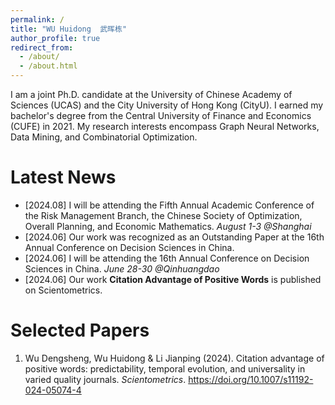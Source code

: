 ```yaml
---
permalink: /
title: "WU Huidong  武晖栋"
author_profile: true
redirect_from: 
  - /about/
  - /about.html
---
```


I am a joint Ph.D. candidate at the University of Chinese Academy of Sciences (UCAS) and the City University of Hong Kong (CityU). I earned my bachelor's degree from the Central University of Finance and Economics (CUFE) in 2021. My research interests encompass Graph Neural Networks, Data Mining, and Combinatorial Optimization.


Latest News
======
- [2024.08] I will be attending the Fifth Annual Academic Conference of the Risk Management Branch, the Chinese Society of Optimization, Overall Planning, and Economic Mathematics. *August 1-3 @Shanghai*
- [2024.06] Our work was recognized as an Outstanding Paper at the 16th Annual Conference on Decision Sciences in China.
- [2024.06] I will be attending the 16th Annual Conference on Decision Sciences in China. *June 28-30 @Qinhuangdao*
- [2024.06] Our work **Citation Advantage of Positive Words** is published on Scientometrics.


Selected Papers
======
1. Wu Dengsheng, Wu Huidong & Li Jianping (2024). Citation advantage of positive words: predictability, temporal evolution, and universality in varied quality journals. *Scientometrics*. https://doi.org/10.1007/s11192-024-05074-4

